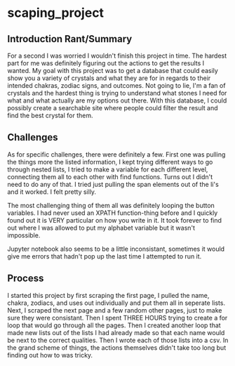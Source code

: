 # scaping_project

## Introduction Rant/Summary
For a second I was worried I wouldn't finish this project in time. The hardest part for me was definitely figuring out the actions to get the results I wanted. My goal with this project was to get a database that could easily show you a variety of crystals and what they are for in regards to their intended chakras, zodiac signs, and outcomes. Not going to lie, I'm a fan of crystals and the hardest thing is trying to understand what stones I need for what and what actually are my options out there. With this database, I could possibly create a searchable site where people could filter the result and find the best crystal for them. 

## Challenges
As for specific challenges, there were definitely a few. First one was pulling the things more the listed information, I kept trying different ways to go through nested lists, I tried to make a variable for each different level, connecting them all to each other with find functions. Turns out I didn't need to do any of that. I tried just pulling the span elements out of the li's and it worked. I felt pretty silly. 

The most challenging thing of them all was definitely looping the button variables. I had never used an XPATH function-thing before and I quickly found out it is VERY particular on how you write in it. It took forever to find out where I was allowed to put my alphabet variable but it wasn't impossible.

Jupyter notebook also seems to be a little inconsistant, sometimes it would give me errors that hadn't pop up the last time I attempted to run it.

## Process
I started this project by first scraping the first page, I pulled the name, chakra, zodiacs, and uses out individually and put them all in seperate lists. Next, I scraped the next page and a few random other pages, just to make sure they were consistant. Then I spent THREE HOURS trying to create a for loop that would go through all the pages. Then I created another loop that made new lists out of the lists I had already made so that each name would be next to the correct qualities. Then I wrote each of those lists into a csv. In the grand scheme of things, the actions themselves didn't take too long but finding out how to was tricky.

